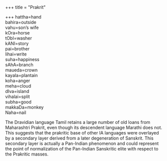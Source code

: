 +++
title = "Prakrit"

+++
hattha=hand  
bahira=outside  
vahu=son’s wife  
kOra=horse  
tObI=washer  
kANI=story  
pai=brother  
lihai=write  
suha=happiness  
sAhA=branch  
maueda=crown  
kayala=plantain  
koha=anger  
meha=cloud  
dIva=island  
vihalai=split  
subha=good  
makkaDa=monkey  
Naha=nail

The Dravidian language Tamil retains a large number of old loans from
Maharashtri Prakrit, even though its descendent language Marathi does
not. This suggests that the prakritic base of other IA languages were
overlayed by a secondary layer derived from a later degeneration of
Sanskrit. This secondary layer is actually a Pan-Indian phenomenon and
could represent the point of normalization of the Pan-Indian Sanskritic
elite with respect to the Prakritic masses.
